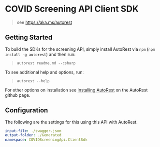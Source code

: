 # COVID Screening API Client SDK

> see https://aka.ms/autorest

## Getting Started

To build the SDKs for the screening API, simply install AutoRest via `npm` (`npm install -g autorest`) and then run:

> `autorest readme.md --csharp`

To see additional help and options, run:

> `autorest --help`

For other options on installation see [Installing AutoRest](https://aka.ms/autorest/install) on the AutoRest github page.

## Configuration

The following are the settings for this using this API with AutoRest.

``` yaml
input-file: ./swagger.json
output-folder: ./Generated
namespace: COVIDScreeningApi.ClientSdk
```
